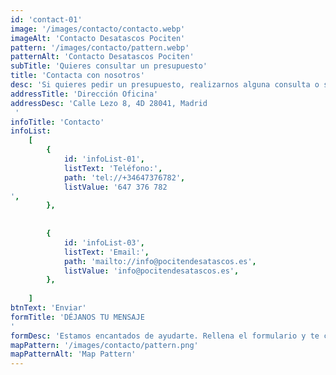 ```yaml
---
id: 'contact-01'
image: '/images/contacto/contacto.webp'
imageAlt: 'Contacto Desatascos Pociten'
pattern: '/images/contacto/pattern.webp'
patternAlt: 'Contacto Desatascos Pociten'
subTitle: 'Quieres consultar un presupuesto'
title: 'Contacta con nosotros'
desc: 'Si quieres pedir un presupuesto, realizarnos alguna consulta o solucionar alguna duda rellena el formulario y envíanoslo. Estaremos encantados de atenderte'
addressTitle: 'Dirección Oficina'
addressDesc: 'Calle Lezo 8, 4D 28041, Madrid
 '
infoTitle: 'Contacto'
infoList:
    [
        {
            id: 'infoList-01',
            listText: 'Teléfono:',
            path: 'tel://+34647376782',
            listValue: '647 376 782
',
        },
       
        
        {
            id: 'infoList-03',
            listText: 'Email:',
            path: 'mailto://info@pocitendesatascos.es',
            listValue: 'info@pocitendesatascos.es',
        },
     
    ]
btnText: 'Enviar'
formTitle: 'DÉJANOS TU MENSAJE
'
formDesc: 'Estamos encantados de ayudarte. Rellena el formulario y te contestaremos en el menor tiempo posible'
mapPattern: '/images/contacto/pattern.png'
mapPatternAlt: 'Map Pattern'
---
```

